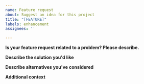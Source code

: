 ```yaml
---
name: Feature request
about: Suggest an idea for this project
title: "[FEATURE]"
labels: enhancement
assignees: ''

---
```


**Is your feature request related to a problem? Please describe.**
<!--  A clear and concise description of what the problem is. Ex. I'm always frustrated when [...]  -->

**Describe the solution you'd like**
<!--  A clear and concise description of what you want to happen.  -->

**Describe alternatives you've considered**
<!-- A clear and concise description of any alternative solutions or features you've considered. -->

**Additional context**
<!--  If applicable, add any other context or screenshots about the feature request here. -->
